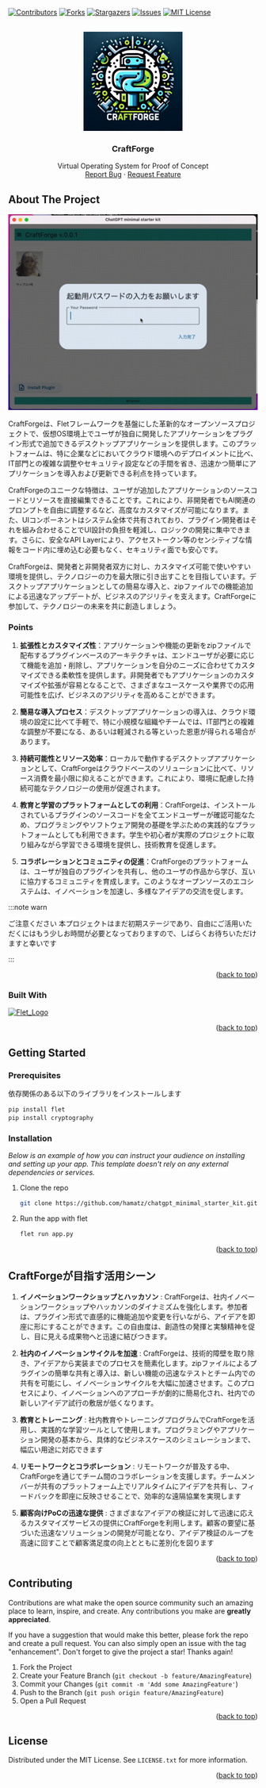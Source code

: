 <a name="readme-top"></a>

[![Contributors][contributors-shield]][contributors-url]
[![Forks][forks-shield]][forks-url]
[![Stargazers][stars-shield]][stars-url]
[![Issues][issues-shield]][issues-url]
[![MIT License][license-shield]][license-url]

<!-- PROJECT LOGO -->
<br />
<div align="center">
    <img src="doc/img/craftforge_logo.png" alt="Logo" width="200" height="200">
  <h3 align="center">CraftForge</h3>
  <p align="center">
    Virtual Operating System for Proof of Concept
    <br />
    <a href="https://github.com/hamatz/chatgpt_minimal_starter_kit/issues">Report Bug</a>
    ·
    <a href="https://github.com/hamatz/chatgpt_minimal_starter_kit/issues">Request Feature</a>
  </p>
</div>

<!-- ABOUT THE PROJECT -->
## About The Project
[![CraftForge Screen Shot][product-screenshot]](https://github.com/hamatz/chatgpt_minimal_starter_kit)

CraftForgeは、Fletフレームワークを基盤にした革新的なオープンソースプロジェクトで、仮想OS環境上でユーザが独自に開発したアプリケーションをプラグイン形式で追加できるデスクトップアプリケーションを提供します。このプラットフォームは、特に企業などにおいてクラウド環境へのデプロイメントに比べ、IT部門との複雑な調整やセキュリティ設定などの手間を省き、迅速かつ簡単にアプリケーションを導入および更新できる利点を持っています。

CraftForgeのユニークな特徴は、ユーザが追加したアプリケーションのソースコードとリソースを直接編集できることです。これにより、非開発者でもAI関連のプロンプトを自由に調整するなど、高度なカスタマイズが可能になります。また、UIコンポーネントはシステム全体で共有されており、プラグイン開発者はそれを組み合わせることでUI設計の負担を軽減し、ロジックの開発に集中できます。さらに、安全なAPI Layerにより、アクセストークン等のセンシティブな情報をコード内に埋め込む必要もなく、セキュリティ面でも安心です。

CraftForgeは、開発者と非開発者双方に対し、カスタマイズ可能で使いやすい環境を提供し、テクノロジーの力を最大限に引き出すことを目指しています。デスクトップアプリケーションとしての簡易な導入と、zipファイルでの機能追加による迅速なアップデートが、ビジネスのアジリティを支えます。CraftForgeに参加して、テクノロジーの未来を共に創造しましょう。

### Points

1. **拡張性とカスタマイズ性**：アプリケーションや機能の更新をzipファイルで配布するプラグインベースのアーキテクチャは、エンドユーザが必要に応じて機能を追加・削除し、アプリケーションを自分のニーズに合わせてカスタマイズできる柔軟性を提供します。非開発者でもアプリケーションのカスタマイズや拡張が容易となることで、さまざまなユースケースや業界での応用可能性を広げ、ビジネスのアジリティを高めることができます。

2. **簡易な導入プロセス**：デスクトップアプリケーションの導入は、クラウド環境の設定に比べて手軽で、特に小規模な組織やチームでは、IT部門との複雑な調整が不要になる、あるいは軽減される等といった恩恵が得られる場合があります。

3. **持続可能性とリソース効率**：ローカルで動作するデスクトップアプリケーションとして、CraftForgeはクラウドベースのソリューションに比べて、リソース消費を最小限に抑えることができます。これにより、環境に配慮した持続可能なテクノロジーの使用が促進されます。

4. **教育と学習のプラットフォームとしての利用**：CraftForgeは、インストールされているプラグインのソースコードを全てエンドユーザーが確認可能なため、プログラミングやソフトウェア開発の基礎を学ぶための実践的なプラットフォームとしても利用できます。学生や初心者が実際のプロジェクトに取り組みながら学習できる環境を提供し、技術教育を促進します。

5. **コラボレーションとコミュニティの促進**：CraftForgeのプラットフォームは、ユーザが独自のプラグインを共有し、他のユーザの作品から学び、互いに協力するコミュニティを育成します。このようなオープンソースのエコシステムは、イノベーションを加速し、多様なアイデアの交流を促します。

:::note warn

ご注意ください
本プロジェクトはまだ初期ステージであり、自由にご活用いただくにはもう少しお時間が必要となっておりますので、しばらくお待ちいただけますと幸いです

:::


<p align="right">(<a href="#readme-top">back to top</a>)</p>


### Built With

<a href="https://flet.dev/">
<img src="images/flet_logo.png" alt="Flet_Logo">
</a>

<p align="right">(<a href="#readme-top">back to top</a>)</p>


<!-- GETTING STARTED -->
## Getting Started

### Prerequisites

依存関係のある以下のライブラリをインストールします

  ```sh
  pip install flet
  pip install cryptography
  ```

### Installation

_Below is an example of how you can instruct your audience on installing and setting up your app. This template doesn't rely on any external dependencies or services._

1. Clone the repo
   ```sh
   git clone https://github.com/hamatz/chatgpt_minimal_starter_kit.git
   ```
2. Run the app with flet
   ```sh
   flet run app.py
   ```

<p align="right">(<a href="#readme-top">back to top</a>)</p>


## CraftForgeが目指す活用シーン

1. **イノベーションワークショップとハッカソン** : CraftForgeは、社内イノベーションワークショップやハッカソンのダイナミズムを強化します。参加者は、プラグイン形式で直感的に機能追加や変更を行いながら、アイデアを即座に形にすることができます。この自由度は、創造性の発揮と実験精神を促し、目に見える成果物へと迅速に結びつきます。

2. **社内のイノベーションサイクルを加速** : CraftForgeは、技術的障壁を取り除き、アイデアから実装までのプロセスを簡素化します。zipファイルによるプラグインの簡単な共有と導入は、新しい機能の迅速なテストとチーム内での共有を可能にし、イノベーションサイクルを大幅に加速させます。このプロセスにより、イノベーションへのアプローチが劇的に簡易化され、社内での新しいアイデア試行の敷居が低くなります。

3. **教育とトレーニング** : 社内教育やトレーニングプログラムでCraftForgeを活用し、実践的な学習ツールとして使用します。プログラミングやアプリケーション開発の基本から、具体的なビジネスケースのシミュレーションまで、幅広い用途に対応できます

4. **リモートワークとコラボレーション** : リモートワークが普及する中、CraftForgeを通じてチーム間のコラボレーションを支援します。チームメンバーが共有のプラットフォーム上でリアルタイムにアイデアを共有し、フィードバックを即座に反映させることで、効率的な遠隔協業を実現します

5. **顧客向けPoCの迅速な提供** : さまざまなアイデアの検証に対して迅速に応えるカスタマイズサービスの提供にCraftForgeを利用します。顧客の要望に基づいた迅速なソリューションの開発が可能となり、アイデア検証のループを高速に回すことで顧客満足度の向上とともに差別化を図ります



<p align="right">(<a href="#readme-top">back to top</a>)</p>


<!-- CONTRIBUTING -->
## Contributing

Contributions are what make the open source community such an amazing place to learn, inspire, and create. Any contributions you make are **greatly appreciated**.

If you have a suggestion that would make this better, please fork the repo and create a pull request. You can also simply open an issue with the tag "enhancement".
Don't forget to give the project a star! Thanks again!

1. Fork the Project
2. Create your Feature Branch (`git checkout -b feature/AmazingFeature`)
3. Commit your Changes (`git commit -m 'Add some AmazingFeature'`)
4. Push to the Branch (`git push origin feature/AmazingFeature`)
5. Open a Pull Request

<p align="right">(<a href="#readme-top">back to top</a>)</p>



<!-- LICENSE -->
## License

Distributed under the MIT License. See `LICENSE.txt` for more information.

<p align="right">(<a href="#readme-top">back to top</a>)</p>

<!-- MARKDOWN LINKS & IMAGES -->
<!-- https://www.markdownguide.org/basic-syntax/#reference-style-links -->
[contributors-shield]: https://img.shields.io/github/contributors/hamatz/chatgpt_minimal_starter_kit.svg?style=for-the-badge
[contributors-url]: https://github.com/hamatz/chatgpt_minimal_starter_kit/graphs/contributors
[forks-shield]: https://img.shields.io/github/forks/hamatz/chatgpt_minimal_starter_kit.svg?style=for-the-badge
[forks-url]: https://github.com/hamatz/chatgpt_minimal_starter_kit/network/members
[stars-shield]: https://img.shields.io/github/stars/hamatz/chatgpt_minimal_starter_kit.svg?style=for-the-badge
[stars-url]: https://github.com/hamatz/chatgpt_minimal_starter_kit/stargazers
[issues-shield]: https://img.shields.io/github/issues/hamatz/chatgpt_minimal_starter_kit.svg?style=for-the-badge
[issues-url]: https://github.com/hamatz/chatgpt_minimal_starter_kit/issues
[license-shield]: https://img.shields.io/github/license/hamatz/chatgpt_minimal_starter_kit.svg?style=for-the-badge
[license-url]: https://github.com/hamatz/chatgpt_minimal_starter_kit/blob/master/LICENSE.txt
[product-screenshot]: doc/img/demo.gif
